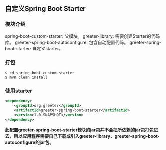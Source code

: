 ## 自定义Spring Boot Starter
### 模块介绍
spring-boot-custom-starter: 父模块。
greeter-library: 需要创建Starter的代码库。
greeter-spring-boot-autoconfigure: 包含自动配置代码。
greeter-spring-boot-starter: 自定义starter。
### 打包
```shell
$ cd spring-boot-custom-starter
$ mvn clean install
```
### 使用starter
```xml
<dependency>
    <groupId>org.greeter</groupId>
    <artifactId>greeter-spring-boot-starter</artifactId>
    <version>1.0-SNAPSHOT</version>
</dependency>
```
**此配置greeter-spring-boot-starter模块的jar包并不会把所依赖的jar包打包进去，所以应用程序需要自己下载或引入greeter-library、greeter-spring-boot-autoconfigure的jar包。**